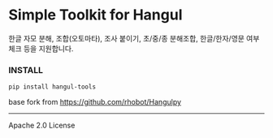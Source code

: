 Simple Toolkit for Hangul
=========================

한글 자모 분해, 조합(오토마타), 조사 붙이기, 초/중/종 분해조합, 한글/한자/영문 여부 체크 등을 지원합니다.

### INSTALL
```
pip install hangul-tools
```

base fork from https://github.com/rhobot/Hangulpy

----

Apache 2.0 License
